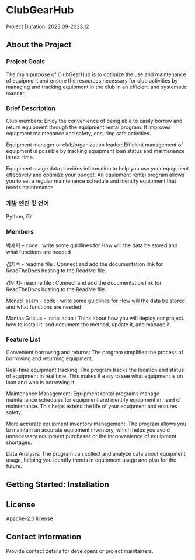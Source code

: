 # ClubGearHub
Project Duration: 2023.09-2023.12 

## About the Project

### Project Goals 

The main purpose of ClubGearHub is to optimize the use and maintenance of equipment and ensure the resources necessary for club activities by managing and tracking equipment in the club in an efficient and systematic manner. 

### Brief Description 

Club members: Enjoy the convenience of being able to easily borrow and return equipment through the equipment rental program. It improves equipment maintenance and safety, ensuring safe activities.  

Equipment manager or club/organization leader: Efficient management of equipment is possible by tracking equipment loan status and maintenance in real time.  

Equipment usage data provides information to help you use your equipment effectively and optimize your budget. An equipment rental program allows you to set a regular maintenance schedule and identify equipment that needs maintenance. 
 

### 개발 엔진 및 언어
Python, Git

### Members

박제혁 – code : write some guidlines for How will the data be stored and what functions are needed 

김지수 - readme file : Connect and add the documentation link for ReadTheDocs hosting to the ReadMe file. 

강민지- readme file : Connect and add the documentation link for ReadTheDocs hosting to the ReadMe file. 

Menad Issam - code : write some guidlines for How will the data be stored and what functions are needed 

Mantas Gricius – installation : Think about how you will deploy our project. how to install it. and document the method, update it, and manage it. 

### Feature List 

Convenient borrowing and returns: The program simplifies the process of borrowing and returning equipment. 

Real-time equipment tracking: The program tracks the location and status of equipment in real time. This makes it easy to see what equipment is on loan and who is borrowing it. 

Maintenance Management: Equipment rental programs manage maintenance schedules for equipment and identify equipment in need of maintenance. This helps extend the life of your equipment and ensures safety. 

More accurate equipment inventory management: The program allows you to maintain an accurate equipment inventory, which helps you avoid unnecessary equipment purchases or the inconvenience of equipment shortages. 

Data Analysis: The program can collect and analyze data about equipment usage, helping you identify trends in equipment usage and plan for the future. 

 

## Getting Started: Installation
 

## License 

Apache-2.0 license 

## Contact Information 

Provide contact details for developers or project maintainers. 
